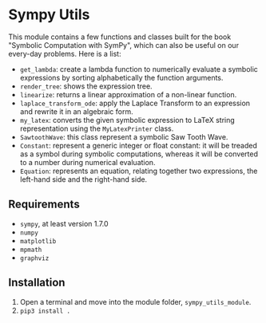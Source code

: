 # Sympy Utils

This module contains a few functions and classes built for the book "Symbolic Computation with SymPy", which can also be useful on our every-day problems. Here is a list:

* `get_lambda`: create a lambda function to numerically evaluate a symbolic expressions by sorting alphabetically the function arguments.
* `render_tree`: shows the expression tree.
* `linearize`: returns a linear approximation of a non-linear function.
* `laplace_transform_ode`: apply the Laplace Transform to an expression and rewrite it in an algebraic form.
* `my_latex`: converts the given symbolic expression to LaTeX string representation using the `MyLatexPrinter` class.
* `SawtoothWave`: this class represent a symbolic Saw Tooth Wave.
* `Constant`: represent a generic integer or float constant: it will be treaded as a symbol during symbolic computations, whereas it will be converted to a number during numerical evaluation.
* `Equation`: represents an equation, relating together two expressions, the left-hand side and the right-hand side.

## Requirements

* `sympy`, at least version 1.7.0
* `numpy`
* `matplotlib`
* `mpmath`
* `graphviz`

## Installation

1. Open a terminal and move into the module folder, `sympy_utils_module`.
2. `pip3 install .`

